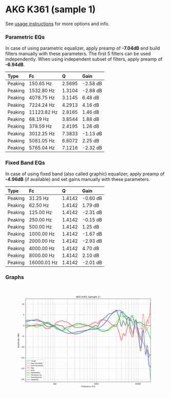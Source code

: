 # AKG K361 (sample 1)
See [usage instructions](https://github.com/jaakkopasanen/AutoEq#usage) for more options and info.

### Parametric EQs
In case of using parametric equalizer, apply preamp of **-7.04dB** and build filters manually
with these parameters. The first 5 filters can be used independently.
When using independent subset of filters, apply preamp of **-6.94dB**.

| Type    | Fc          |      Q | Gain     |
|:--------|:------------|:-------|:---------|
| Peaking | 150.65 Hz   | 2.5695 | -2.58 dB |
| Peaking | 1532.80 Hz  | 1.3104 | -2.88 dB |
| Peaking | 4078.75 Hz  | 3.1145 | 6.48 dB  |
| Peaking | 7224.24 Hz  | 4.2913 | 4.16 dB  |
| Peaking | 11123.82 Hz | 2.8165 | 1.46 dB  |
| Peaking | 68.19 Hz    | 3.8544 | 1.88 dB  |
| Peaking | 378.59 Hz   | 2.4195 | 1.26 dB  |
| Peaking | 3012.25 Hz  | 7.3833 | -1.13 dB |
| Peaking | 5081.05 Hz  | 6.6072 | 2.25 dB  |
| Peaking | 5765.04 Hz  | 7.1216 | -2.32 dB |

### Fixed Band EQs
In case of using fixed band (also called graphic) equalizer, apply preamp of **-4.96dB**
(if available) and set gains manually with these parameters.

| Type    | Fc          |      Q | Gain     |
|:--------|:------------|:-------|:---------|
| Peaking | 31.25 Hz    | 1.4142 | -0.60 dB |
| Peaking | 62.50 Hz    | 1.4142 | 1.79 dB  |
| Peaking | 125.00 Hz   | 1.4142 | -2.31 dB |
| Peaking | 250.00 Hz   | 1.4142 | -0.15 dB |
| Peaking | 500.00 Hz   | 1.4142 | 1.25 dB  |
| Peaking | 1000.00 Hz  | 1.4142 | -1.67 dB |
| Peaking | 2000.00 Hz  | 1.4142 | -2.93 dB |
| Peaking | 4000.00 Hz  | 1.4142 | 4.70 dB  |
| Peaking | 8000.00 Hz  | 1.4142 | 2.10 dB  |
| Peaking | 16000.01 Hz | 1.4142 | -2.01 dB |

### Graphs
![](./AKG%20K361%20(sample%201).png)
